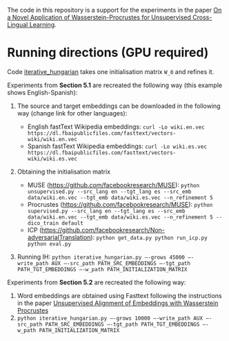 The code in this repository is a support for the experiments in the paper [On a Novel Application of Wasserstein-Procrustes for Unsupervised Cross-Lingual Learning](https://arxiv.org/abs/2007.09456).

# Running directions (GPU required)
Code [iterative_hungarian](iterative_hungarian.py) takes one initialisation matrix `W_0` and refines it. 

Experiments from **Section 5.1** are recreated the following way (this example shows English-Spanish):
1. The source and target embeddings can be downloaded in the following way (change link for other languages):
   - English fastText Wikipedia embeddings: `curl -Lo wiki.en.vec https://dl.fbaipublicfiles.com/fasttext/vectors-wiki/wiki.en.vec`
   - Spanish fastText Wikipedia embeddings: `curl -Lo wiki.es.vec https://dl.fbaipublicfiles.com/fasttext/vectors-wiki/wiki.es.vec`

2. Obtaining the initialisation matrix
   - MUSE (https://github.com/facebookresearch/MUSE): `python unsupervised.py --src_lang en --tgt_lang es --src_emb data/wiki.en.vec --tgt_emb data/wiki.es.vec --n_refinement 5`
   - Procrustes (https://github.com/facebookresearch/MUSE): `python supervised.py --src_lang en --tgt_lang es --src_emb data/wiki.en.vec --tgt_emb data/wiki.es.vec --n_refinement 5 --dico_train default`
   - ICP (https://github.com/facebookresearch/Non-adversarialTranslation): 
   `python get_data.py python run_icp.py python eval.py`

3. Running IH:
`python iterative_hungarian.py —-grows 45000 —-write_path AUX —-src_path PATH_SRC_EMBEDDINGS —-tgt_path PATH_TGT_EMBEDDINGS —-w_path PATH_INITIALIZATION_MATRIX` 

Experiments from **Section 5.2** are recreated the following way:
1. Word embeddings are obtained using Fasttext following the instructions in the paper [Unsupervised Alignment of Embeddings with Wasserstein Procrustes](https://arxiv.org/abs/1805.11222)
2. `python iterative_hungarian.py —-grows 10000 —-write_path AUX —-src_path PATH_SRC_EMBEDDINGS —-tgt_path PATH_TGT_EMBEDDINGS —-w_path PATH_INITIALIZATION_MATRIX`
